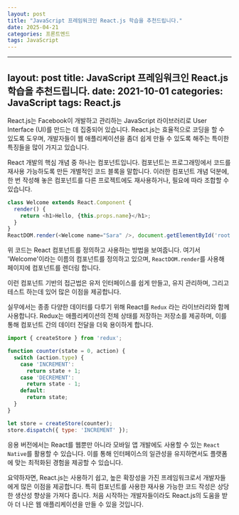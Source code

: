 ```yaml
---
layout: post
title: "JavaScript 프레임워크인 React.js 학습을 추천드립니다."
date: 2025-04-21
categories: 프론트엔드
tags: JavaScript
---
```


---
layout: post
title: JavaScript 프레임워크인 React.js 학습을 추천드립니다.
date: 2021-10-01
categories: JavaScript
tags: React.js
---

React.js는 Facebook이 개발하고 관리하는 JavaScript 라이브러리로 User Interface (UI)를 만드는 데 집중되어 있습니다. React.js는 효율적으로 코딩을 할 수 있도록 도우며, 개발자들이 웹 애플리케이션을 좀더 쉽게 만들 수 있도록 해주는 특이한 특징들을 많이 가지고 있습니다.

React 개발의 핵심 개념 중 하나는 컴포넌트입니다. 컴포넌트는 프로그래밍에서 코드를 재사용 가능하도록 만든 개별적인 코드 블록을 말합니다. 이러한 컴포넌트 개념 덕분에, 한 번 작성해 놓은 컴포넌트를 다른 프로젝트에도 재사용하거나, 필요에 따라 조합할 수 있습니다.

```javascript
class Welcome extends React.Component {
  render() {
    return <h1>Hello, {this.props.name}</h1>;
  }
}
ReactDOM.render(<Welcome name="Sara" />, document.getElementById('root'));
```

위 코드는 React 컴포넌트를 정의하고 사용하는 방법을 보여줍니다. 여기서 'Welcome'이라는 이름의 컴포넌트를 정의하고 있으며, `ReactDOM.render`를 사용해 페이지에 컴포넌트를 렌더링 합니다.

이런 컴포넌트 기반의 접근법은 유저 인터페이스를 쉽게 만들고, 유지 관리하며, 그리고 테스트 하는데 있어 많은 이점을 제공합니다.

실무에서는 종종 다양한 데이터를 다루기 위해 React를 `Redux` 라는 라이브러리와 함께 사용합니다. Redux는 애플리케이션의 전체 상태를 저장하는 저장소를 제공하며, 이를 통해 컴포넌트 간의 데이터 전달을 더욱 용이하게 합니다.

```javascript
import { createStore } from 'redux';

function counter(state = 0, action) {
  switch (action.type) {
    case 'INCREMENT':
      return state + 1;
    case 'DECREMENT':
      return state - 1;
    default:
      return state;
  }
}

let store = createStore(counter);
store.dispatch({ type: 'INCREMENT' });
```

응용 버전에서는 React를 웹뿐만 아니라 모바일 앱 개발에도 사용할 수 있는 `React Native`를 활용할 수 있습니다. 이를 통해 인터페이스의 일관성을 유지하면서도 플랫폼에 맞는 최적화된 경험을 제공할 수 있습니다.

요약하자면, React.js는 사용하기 쉽고, 높은 확장성을 가진 프레임워크로서 개발자들에게 많은 이점을 제공합니다. 특히 컴포넌트를 사용한 재사용 가능한 코드 작성은 상당한 생산성 향상을 가져다 줍니다. 처음 시작하는 개발자들이라도 React.js의 도움을 받아 더 나은 웹 애플리케이션을 만들 수 있을 것입니다.
